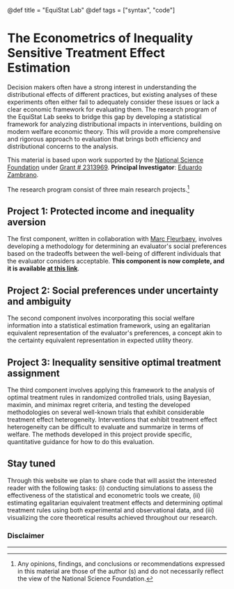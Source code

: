 @def title = "EquiStat Lab"
@def tags = ["syntax", "code"]

# The Econometrics of Inequality Sensitive Treatment Effect Estimation

Decision makers often have a strong interest in understanding the distributional effects of different practices, but existing analyses of these experiments often either fail to adequately consider these issues or lack a clear economic framework for evaluating them. The research program of the EquiStat Lab seeks to bridge this gap by developing a statistical framework for analyzing distributional impacts in interventions, building on modern welfare economic theory. This will provide a more comprehensive and rigorous approach to evaluation that brings both efficiency and distributional concerns to the analysis.

This material is based upon work supported by the [National Science Foundation](https://www.nsf.gov/) under [Grant # 2313969](https://www.nsf.gov/awardsearch/showAward?AWD_ID=2313969). **Principal Investigator**: [Eduardo Zambrano](https://eduardo-zambrano.github.io/).

The research program consist of three main research projects.[^a]

## Project 1: Protected income and inequality aversion
The first component, written in collaboration with [Marc Fleurbaey](https://sites.google.com/site/marcfleurbaey/Home), involves developing a methodology for determining an evaluator's social preferences based on the tradeoffs between the well-being of different individuals that the evaluator considers acceptable. **This component is now complete, and it is available [at this link](https://osf.io/tnu2q/)**.

## Project 2: Social preferences under uncertainty and ambiguity
The second component involves incorporating this social welfare information into a statistical estimation framework, using an egalitarian equivalent representation of the evaluator's preferences, a concept akin to the certainty equivalent representation in expected utility theory. 

## Project 3: Inequality sensitive optimal treatment assignment
The third component involves applying this framework to the analysis of optimal treatment rules in randomized controlled trials, using Bayesian, maximin, and minimax regret criteria, and testing the developed methodologies on several well-known trials that exhibit considerable treatment effect heterogeneity. Interventions that exhibit treatment effect heterogeneity can be difficult to evaluate and summarize in terms of welfare. The methods developed in this project provide specific, quantitative guidance for how to do this evaluation.

## Stay tuned
Through this website we plan to share code that will assist the interested reader with the following tasks: (i) conducting simulations to assess the effectiveness of the statistical and econometric tools we create, (ii) estimating egalitarian equivalent treatment effects and determining optimal treatment rules using both experimental and observational data, and (iii) visualizing the core theoretical results achieved throughout our research.


### Disclaimer
[^a]: Any opinions, findings, and conclusions or recommendations expressed in this material are those of the author (s) and do not necessarily reflect the view of the National Science Foundation.

---
